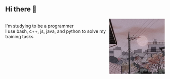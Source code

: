 ## Hi there 🐙

<!--
**1hx74/1hx74** is a ✨ _special_ ✨ repository because its `README.md` (this file) appears on your GitHub profile.

Here are some ideas to get you started:

- 🔭 I’m currently working on ...
- 🌱 I’m currently learning ...
- 👯 I’m looking to collaborate on ...
- 🤔 I’m looking for help with ...
- 💬 Ask me about ...
- 📫 How to reach me: ...
- 😄 Pronouns: ...
- ⚡ Fun fact: ...
-->

<div style="display: flex; align-items: flex-start; justify-content: space-between;">
  <div>
    <p>I'm studying to be a programmer<br>
    I use bash, c++, js, java, and python to solve my training tasks</p>
  </div>
  <img src="assets/sun.jpg" alt="sun" width="175"/>
</div>

